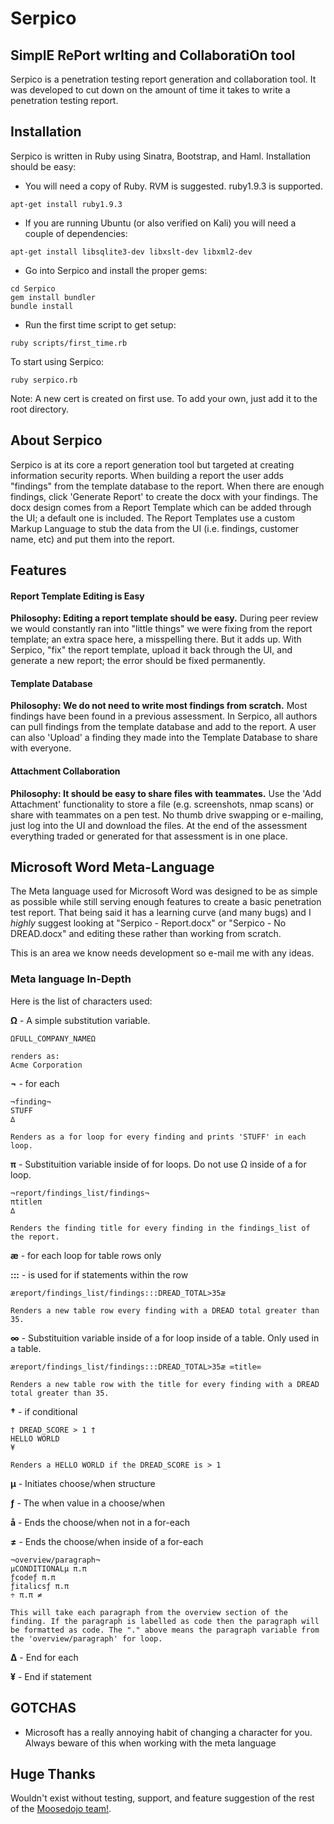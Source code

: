 # Serpico
## SimplE RePort wrIting and CollaboratiOn tool
Serpico is a penetration testing report generation and collaboration tool. It was developed to cut down on the amount of time it takes to write a penetration testing report. 

## Installation
Serpico is written in Ruby using Sinatra, Bootstrap, and Haml. Installation should be easy:

- You will need a copy of Ruby. RVM is suggested. ruby1.9.3 is supported.

```
apt-get install ruby1.9.3
```

- If you are running Ubuntu (or also verified on Kali) you will need a couple of dependencies:
```
apt-get install libsqlite3-dev libxslt-dev libxml2-dev
```

- Go into Serpico and install the proper gems:
```
cd Serpico
gem install bundler
bundle install
```

- Run the first time script to get setup:
```
ruby scripts/first_time.rb
```

To start using Serpico:
```
ruby serpico.rb
```

Note: A new cert is created on first use. To add your own, just add it to the root directory.

## About Serpico
Serpico is at its core a report generation tool but targeted at creating information security reports. When building a report the user adds "findings" from the template database to the report. When there are enough findings, click 'Generate Report' to create the docx with your findings. The docx design comes from a Report Template which can be added through the UI; a default one is included. The Report Templates use a custom Markup Language to stub the data from the UI (i.e. findings, customer name, etc) and put them into the report.

## Features
#### Report Template Editing is Easy
**Philosophy: Editing a report template should be easy.**
During peer review we would constantly ran into "little things" we were fixing from the report template; an extra space here, a misspelling there. But it adds up. With Serpico, "fix" the report template, upload it back through the UI, and generate a new report; the error should be fixed permanently.

#### Template Database
**Philosophy: We do not need to write most findings from scratch.**
Most findings have been found in a previous assessment. In Serpico, all authors can pull findings from the template database and add to the report. A user can also 'Upload' a finding they made into the Template Database to share with everyone.

#### Attachment Collaboration
**Philosophy: It should be easy to share files with teammates.**
Use the 'Add Attachment' functionality to store a file (e.g. screenshots, nmap scans) or share with teammates on a pen test. No thumb drive swapping or e-mailing, just log into the UI and download the files. At the end of the assessment everything traded or generated for that assessment is in one place.


## Microsoft Word Meta-Language
The Meta language used for Microsoft Word was designed to be as simple as possible while still serving enough features to create a basic penetration test report.  That being said it has a learning curve (and many bugs) and I _highly_ suggest looking at "Serpico - Report.docx" or "Serpico - No DREAD.docx" and editing these rather than working from scratch.

This is an area we know needs development so e-mail me with any ideas.

### Meta language In-Depth
Here is the list of characters used:

__Ω__ - A simple substitution variable.

```
ΩFULL_COMPANY_NAMEΩ

renders as:
Acme Corporation
```

__¬__ - for each

```
¬finding¬
STUFF
∆

Renders as a for loop for every finding and prints 'STUFF' in each loop. 
```

__π__ - Substituition variable inside of for loops. Do not use Ω inside of a for loop.

```
¬report/findings_list/findings¬
πtitleπ
∆

Renders the finding title for every finding in the findings_list of the report.
```

__æ__ - for each loop for table rows only

__:::__ - is used for if statements within the row

```
æreport/findings_list/findings:::DREAD_TOTAL>35æ

Renders a new table row every finding with a DREAD total greater than 35.
```

__∞__ - Substituition variable inside of a for loop inside of a table. Only used in a table.
```
æreport/findings_list/findings:::DREAD_TOTAL>35æ ∞title∞

Renders a new table row with the title for every finding with a DREAD total greater than 35.
```

__†__ - if conditional
```
† DREAD_SCORE > 1 †
HELLO WORLD
¥

Renders a HELLO WORLD if the DREAD_SCORE is > 1
```

__µ__ - Initiates choose/when structure

__ƒ__ - The when value in a choose/when

__å__ - Ends the choose/when not in a for-each

__≠__ - Ends the choose/when inside of a for-each


```
¬overview/paragraph¬ 
µCONDITIONALµ π.π
ƒcodeƒ π.π
ƒitalicsƒ π.π
÷ π.π ≠

This will take each paragraph from the overview section of the finding. If the paragraph is labelled as code then the paragraph will be formatted as code. The "." above means the paragraph variable from the 'overview/paragraph' for loop. 

```

__∆__ - End for each

__¥__ - End if statement




## GOTCHAS
- Microsoft has a really annoying habit of changing a character for you. Always beware of this when working with the meta language

## Huge Thanks
Wouldn't exist without testing, support, and feature suggestion of the rest of the [Moosedojo team!](https://github.com/MooseDojo).

